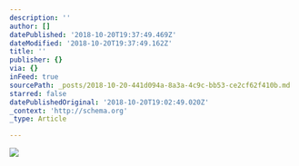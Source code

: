 ```yaml
---
description: ''
author: []
datePublished: '2018-10-20T19:37:49.469Z'
dateModified: '2018-10-20T19:37:49.162Z'
title: ''
publisher: {}
via: {}
inFeed: true
sourcePath: _posts/2018-10-20-441d094a-8a3a-4c9c-bb53-ce2cf62f410b.md
starred: false
datePublishedOriginal: '2018-10-20T19:02:49.020Z'
_context: 'http://schema.org'
_type: Article

---
```

![](https://the-grid-user-content.s3-us-west-2.amazonaws.com/f80b034c-62c1-4ae1-af62-61a3bee2ff75.jpg)